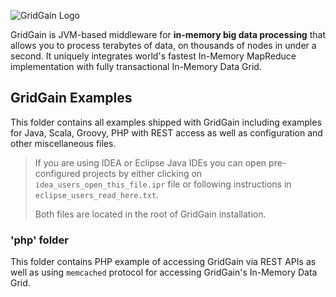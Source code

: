 ![GridGain Logo](http://www.gridgain.com/images/logo/logo_mid.png "GridGain Logo")

GridGain is JVM-based middleware for **in-memory big data processing** that allows you to process terabytes of data, on thousands of nodes in under a second. It uniquely integrates world's fastest In-Memory MapReduce implementation with fully transactional In-Memory Data Grid.

## GridGain Examples
This folder contains all examples shipped with GridGain including examples for Java, Scala, Groovy, PHP with REST access as well as configuration and other miscellaneous files.

> If you are using IDEA or Eclipse Java IDEs you can open pre-configured projects by either clicking on `idea_users_open_this_file.ipr` file or following instructions in `eclipse_users_read_here.txt`. 
> 
>
> Both files are located in the root of GridGain installation.

### 'php' folder
This folder contains PHP example of accessing GridGain via REST APIs as well as using `memcached` protocol for accessing GridGain's In-Memory Data Grid.
